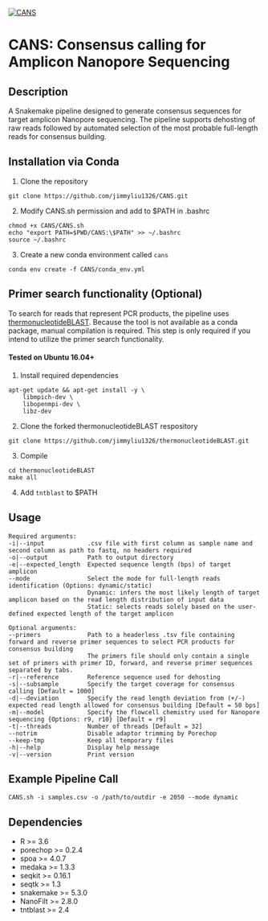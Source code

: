 [![CANS](https://circleci.com/gh/jimmyliu1326/CANS.svg?style=svg)](https://app.circleci.com/pipelines/github/jimmyliu1326/CANS)
# CANS: Consensus calling for Amplicon Nanopore Sequencing

## Description
A Snakemake pipeline designed to generate consensus sequences for target amplicon Nanopore sequencing. The pipeline supports dehosting of raw reads followed by automated selection of the most probable full-length reads for consensus building.

## Installation via Conda

1. Clone the repository
```
git clone https://github.com/jimmyliu1326/CANS.git
```
2. Modify CANS.sh permission and add to $PATH in .bashrc
```
chmod +x CANS/CANS.sh
echo "export PATH=$PWD/CANS:\$PATH" >> ~/.bashrc
source ~/.bashrc
```
3. Create a new conda environment called `cans`
```
conda env create -f CANS/conda_env.yml
```

## Primer search functionality (Optional)

To search for reads that represent PCR products, the pipeline uses [thermonucleotideBLAST](https://github.com/jgans/thermonucleotideBLAST). Because the tool is not available as a conda package, manual compilation is required. This step is only required if you intend to utilize the primer search functionality.

#### Tested on Ubuntu 16.04+
1. Install required dependencies
```
apt-get update && apt-get install -y \
    libmpich-dev \
    libopenmpi-dev \
    libz-dev
```
2. Clone the forked thermonucleotideBLAST respository
```
git clone https://github.com/jimmyliu1326/thermonucleotideBLAST.git
```
3. Compile
```
cd thermonucleotideBLAST
make all
```
4. Add `tntblast` to $PATH

## Usage
```
Required arguments:
-i|--input            .csv file with first column as sample name and second column as path to fastq, no headers required
-o|--output           Path to output directory
-e|--expected_length  Expected sequence length (bps) of target amplicon
--mode                Select the mode for full-length reads identification (Options: dynamic/static)
                      Dynamic: infers the most likely length of target amplicon based on the read length distribution of input data
                      Static: selects reads solely based on the user-defined expected length of the target amplicon

Optional arguments:
--primers             Path to a headerless .tsv file containing forward and reverse primer sequences to select PCR products for consensus building
                      The primers file should only contain a single set of primers with primer ID, forward, and reverse primer sequences separated by tabs.
-r|--reference        Reference sequence used for dehosting
-s|--subsample        Specify the target coverage for consensus calling [Default = 1000]
-d|--deviation        Specify the read length deviation from (+/-) expected read length allowed for consensus building [Default = 50 bps]
-m|--model            Specify the flowcell chemistry used for Nanopore sequencing {Options: r9, r10} [Default = r9]
-t|--threads          Number of threads [Default = 32]
--notrim              Disable adaptor trimming by Porechop
--keep-tmp            Keep all temporary files
-h|--help             Display help message
-v|--version          Print version
```

## Example Pipeline Call
```
CANS.sh -i samples.csv -o /path/to/outdir -e 2050 --mode dynamic
```

## Dependencies
* R >= 3.6
* porechop >= 0.2.4
* spoa >= 4.0.7
* medaka >= 1.3.3
* seqkit >= 0.16.1
* seqtk >= 1.3
* snakemake >= 5.3.0
* NanoFilt >= 2.8.0
* tntblast >= 2.4